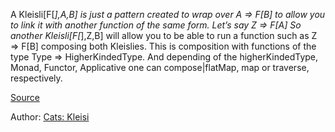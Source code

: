 A Kleisli[F[_],A,B] is just a pattern created to wrap over A => F[B] to allow you to link it with another function of the same form. Let’s say Z => F[A]
So another Kleisli[F[_],Z,B] will allow you to be able to run a function such as Z => F[B] composing both Kleislies. 
This is composition with functions of the type Type => HigherKindedType. And depending of the higherKindedType, Monad, Functor, Applicative one can compose|flatMap, map or traverse, respectively. 

[Source](https://typelevel.org/cats/datatypes/kleisli.html)

Author: [Cats: Kleisi](https://typelevel.org/cats/datatypes/kleisli.html)
